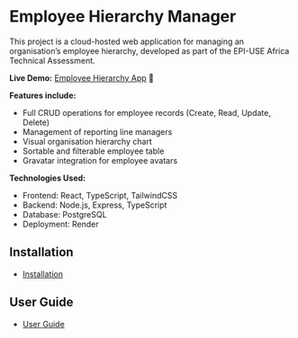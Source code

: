 # Employee Hierarchy Manager

This project is a cloud-hosted web application for managing an organisation’s employee hierarchy, developed as part of the EPI-USE Africa Technical Assessment.

**Live Demo:** [Employee Hierarchy App](https://employee-hierarchy-frontend-s4e3.onrender.com) 🚀

**Features include:**

- Full CRUD operations for employee records (Create, Read, Update, Delete)
- Management of reporting line managers
- Visual organisation hierarchy chart
- Sortable and filterable employee table
- Gravatar integration for employee avatars

**Technologies Used:**

- Frontend: React, TypeScript, TailwindCSS
- Backend: Node.js, Express, TypeScript
- Database: PostgreSQL
- Deployment: Render

## Installation

- [Installation](/docs/TECHNICAL_SPEC.md)

## User Guide

- [User Guide](/docs/USER_GUIDE.md)
